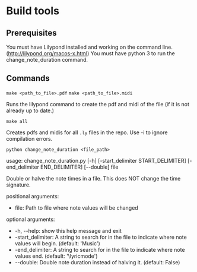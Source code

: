 # Build tools

## Prerequisites
You must have Lilypond installed and working on the command line.
(http://lilypond.org/macos-x.html)
You must have python 3 to run the change_note_duration command.

## Commands
`make <path_to_file>.pdf`
`make <path_to_file>.midi`

Runs the lilypond command to create the pdf and midi of the file (if it is not already up to date.)

`make all`

Creates pdfs and midis for all `.ly` files in the repo. Use -i to ignore compilation errors.

`python change_note_duration <file_path>`

usage: change_note_duration.py [-h] [-start_delimiter START_DELIMITER]
                               [-end_delimiter END_DELIMITER] [--double]
                               file

Double or halve the note times in a file. This does NOT change the time
signature.

positional arguments:

  * file: Path to file where note values will be changed

optional arguments:
  * -h, --help: show this help message and exit
  * -start_delimiter:
  A string to search for in the file to indicate where note values will begin. (default: 'Music')
  * -end_delimiter: 
  A string to search for in the file to indicate where
                        note values end. (default: '\lyricmode')
  * --double:              Double note duration instead of halving it. (default:
                        False)